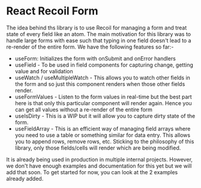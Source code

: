 # React Recoil Form

The idea behind ths library is to use Recoil for managing a form and treat state of every field like an atom. The main motivation for this library was to handle large forms with ease such that typing in one field doesn't lead to a re-render of the entire form. We have the following features so far:-
- useForm: Initializes the form with onSubmit and onError handlers
- useField - To be used in field components for capturing change, getting value and for validation
- useWatch / useMultipleWatch - This allows you to watch other fields in the form and so just this component renders when those other fields render.
- useFormValues - Listen to the form values in real-time but the best part here is that only this particular component will render again. Hence you can get all values without a re-render of the entire form
- useIsDirty - This is a WIP but it will allow you to capture dirty state of the form.
- useFieldArray - This is an efficient way of managing field arrays where you need to use a table or something similar for data entry. This allows you to append rows, remove rows, etc. Sticking to the philosophy of this library, only those fields/cells will render which are being modified.

It is already being used in production in multiple internal projects. However, we don't have enough examples and documentation for this yet but we will add that soon. To get started for now, you can look at the 2 examples already added.
